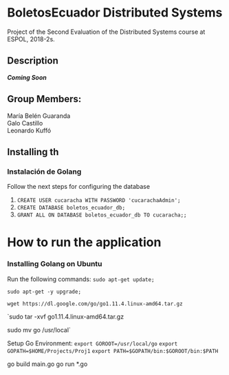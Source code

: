# BoletosEcuador Distributed Systems
Project of the Second Evaluation of the Distributed Systems course at ESPOL, 2018-2s.

## Description
***Coming Soon***

## Group Members:
María Belén Guaranda   
Galo Castillo   
Leonardo Kuffó   

## Installing th
### Instalación de Golang
Follow the next steps for configuring the database
1. `CREATE USER cucaracha WITH PASSWORD 'cucarachaAdmin';`
2. `CREATE DATABASE boletos_ecuador_db;`
3. `GRANT ALL ON DATABASE boletos_ecuador_db TO cucaracha;;`

# How to run the application
### Installing Golang on Ubuntu
Run the following commands:
`sudo apt-get update;`

`sudo apt-get -y upgrade;`

`wget https://dl.google.com/go/go1.11.4.linux-amd64.tar.gz`

`sudo tar -xvf go1.11.4.linux-amd64.tar.gz

sudo mv go /usr/local`

Setup Go Environment:
`export GOROOT=/usr/local/go`
`export GOPATH=$HOME/Projects/Proj1`
`export PATH=$GOPATH/bin:$GOROOT/bin:$PATH`


go build main.go
go run *.go


